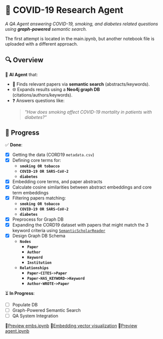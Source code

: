 # 🦠 COVID-19 Research Agent 
*A QA Agent answering COVID-19, smoking, and diabetes related questions using **graph-powered** semantic search.*

The first attempt is located in the main.ipynb, but another notebook file is uploaded with a different approach.

## 🔍 Overview  
🧠 **AI Agent** that:  
- 🔎 Finds relevant papers via **semantic search** (abstracts/keywords).  
- 🌐 Expands results using a **Neo4j graph DB** (citations/authors/keywords).  
- ❓ Answers questions like:  
  > *"How does smoking affect COVID-19 mortality in patients with diabetes?"*  

## 📌 Progress  
✅ **Done**:  
- [x] Getting the data (CORD19 `metadata.csv`)
- [x] Defining core terms for:
  - **`smoking OR tobacco`**  
  - **`COVID-19 OR SARS-CoV-2`**
  - **`diabetes`**
- [x] Embedding core terms, and paper abstracts
- [x] Calculate cosine similarities between abstract embeddings and core term embeddings
- [x] Filtering papers matching:  
  - **`smoking OR tobacco`**  
  - **`COVID-19 OR SARS-CoV-2`**
  - **`diabetes`**
- [x] Preprocess for Graph DB
- [x] Expanding the CORD19 dataset with papers that might match the 3 keyword criteria using [`SemanticScholarReader`](https://github.com/run-llama/llama_index/tree/main/llama-index-integrations/readers/llama-index-readers-semanticscholar)
- [x] Design Graph DB Schema
   - **`Nodes`**
     - **`Paper`**
     - **`Author`**
     - **`Keyword`**
     - **`Institution`**  
   - **`Relationships`**
     - **`Paper-CITES->Paper`**
     - **`Paper-HAS_KEYWORD->Keyword`**
     - **`Author-WROTE->Paper`**

⏳ **In Progress**:

- [ ] Populate DB
- [ ] Graph-Powered Semantic Search
- [ ] QA System Integration

📌[Preview embs.ipynb](https://nbviewer.org/github/danebencedavid/NLP-A-Agent/blob/master/embs.ipynb)
📌[Embedding vector visualization](https://projector.tensorflow.org/?config=https://gist.githubusercontent.com/danebencedavid/3539ae71665798e4f64ce6f1f52049ec/raw/a06f9f2c20ca1fab00b4940d2f979375163ac3d1/config.json)
📌[Preview agent.ipynb](https://nbviewer.org/github/danebencedavid/NLP-A-Agent/blob/master/agent.ipynb)










